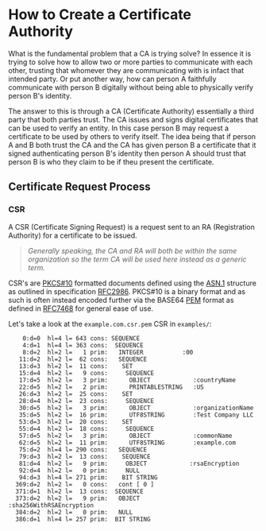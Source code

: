 # How to Create a Certificate Authority

What is the fundamental problem that a CA is trying solve? In essence it is trying to solve how to allow two or more parties to communicate with each other, trusting that whomever they are communicating with is infact that intended party. Or put another way, how can person A faithfully communicate with person B digitally without being able to physically verify person B's identity.

The answer to this is through a CA (Certificate Authority) essentially a third party that both parties trust. The CA issues and signs digital certificates that can be used to verify an entity. In this case person B may request a certificate to be used by others to verify itself. The idea being that if person A and B both trust the CA and the CA has given person B a certificate that it signed authenticating person B's identity then person A should trust that person B is who they claim to be if theu present the certificate.

## Certificate Request Process
### CSR
A CSR (Certificate Signing Request) is a request sent to an RA (Registration Authority) for a certificate to be issued.
>*Generally speaking, the CA and RA will both be within the same organization so the term CA will be used here instead as a generic term.*

CSR's are [PKCS#10](https://tools.ietf.org/html/rfc2986) formatted documents defined using the [ASN.1](https://en.wikipedia.org/wiki/ASN.1) structure as outlined in specification [RFC2986](https://tools.ietf.org/html/rfc2986). PKCS#10 is a binary format and as such is often instead encoded further via the BASE64 [PEM](https://en.wikipedia.org/wiki/Privacy-Enhanced_Mail) format as defined in [RFC7468](https://tools.ietf.org/html/rfc7468) for general ease of use.

Let's take a look at the `example.com.csr.pem` CSR in `examples/`:

```
    0:d=0  hl=4 l= 643 cons: SEQUENCE
    4:d=1  hl=4 l= 363 cons:  SEQUENCE
    8:d=2  hl=2 l=   1 prim:   INTEGER           :00
   11:d=2  hl=2 l=  62 cons:   SEQUENCE
   13:d=3  hl=2 l=  11 cons:    SET
   15:d=4  hl=2 l=   9 cons:     SEQUENCE
   17:d=5  hl=2 l=   3 prim:      OBJECT            :countryName
   22:d=5  hl=2 l=   2 prim:      PRINTABLESTRING   :US
   26:d=3  hl=2 l=  25 cons:    SET
   28:d=4  hl=2 l=  23 cons:     SEQUENCE
   30:d=5  hl=2 l=   3 prim:      OBJECT            :organizationName
   35:d=5  hl=2 l=  16 prim:      UTF8STRING        :Test Company LLC
   53:d=3  hl=2 l=  20 cons:    SET
   55:d=4  hl=2 l=  18 cons:     SEQUENCE
   57:d=5  hl=2 l=   3 prim:      OBJECT            :commonName
   62:d=5  hl=2 l=  11 prim:      UTF8STRING        :example.com
   75:d=2  hl=4 l= 290 cons:   SEQUENCE
   79:d=3  hl=2 l=  13 cons:    SEQUENCE
   81:d=4  hl=2 l=   9 prim:     OBJECT            :rsaEncryption
   92:d=4  hl=2 l=   0 prim:     NULL
   94:d=3  hl=4 l= 271 prim:    BIT STRING
  369:d=2  hl=2 l=   0 cons:   cont [ 0 ]
  371:d=1  hl=2 l=  13 cons:  SEQUENCE
  373:d=2  hl=2 l=   9 prim:   OBJECT            :sha256WithRSAEncryption
  384:d=2  hl=2 l=   0 prim:   NULL
  386:d=1  hl=4 l= 257 prim:  BIT STRING
```
